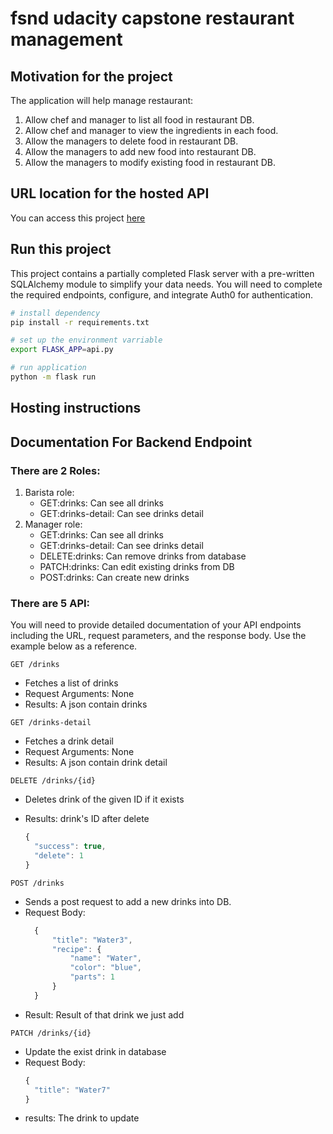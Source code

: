 # fsnd udacity capstone restaurant management

## Motivation for the project

The application will help manage restaurant:
1. Allow chef and manager to list all food in restaurant DB.
2. Allow chef and manager to view the ingredients in each food.
3. Allow the managers to delete food in restaurant DB.
4. Allow the managers to add new food into restaurant DB.
5. Allow the managers to modify existing food in restaurant DB.

## URL location for the hosted API

You can access this project [here](https://fsnd-udacity-capstone.onrender.com/)

## Run this project

This project contains a partially completed Flask server with a pre-written SQLAlchemy module to simplify your data needs. You will need to complete the required endpoints, configure, and integrate Auth0 for authentication.

```bash
# install dependency
pip install -r requirements.txt

# set up the environment varriable
export FLASK_APP=api.py

# run application
python -m flask run
```

## Hosting instructions


## Documentation For Backend Endpoint

### There are 2 Roles:

1. Barista role:
    - GET:drinks: Can see all drinks
    - GET:drinks-detail: Can see drinks detail
2. Manager role:
    - GET:drinks: Can see all drinks
    - GET:drinks-detail: Can see drinks detail
    - DELETE:drinks: Can remove drinks from database
    - PATCH:drinks: Can edit existing drinks from DB
    - POST:drinks: Can create new drinks

### There are 5 API:

You will need to provide detailed documentation of your API endpoints including the URL, request parameters, and the response body. Use the example below as a reference.

`GET /drinks`

- Fetches a list of drinks
- Request Arguments: None
- Results: A json contain drinks

`GET /drinks-detail`

- Fetches a drink detail
- Request Arguments: None
- Results: A json contain drink detail


`DELETE /drinks/{id}`

- Deletes drink of the given ID if it exists
- Results: drink's ID after delete

  ```javascript
  {
    "success": true,
    "delete": 1
  }
  ```

`POST /drinks`

- Sends a post request to add a new drinks into DB.
- Request Body:
  ```javascript
    {
        "title": "Water3",
        "recipe": {
            "name": "Water",
            "color": "blue",
            "parts": 1
        }
    }
  ```
- Result: Result of that drink we just add

`PATCH /drinks/{id}`

- Update the exist drink in database
- Request Body:
  ```javascript
  {
    "title": "Water7"
  }
  ```
- results: The drink to update